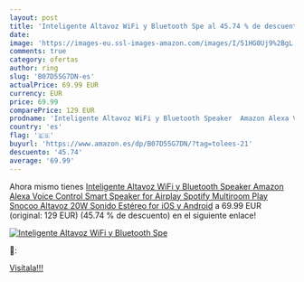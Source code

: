 ```yaml
---
layout: post
title: 'Inteligente Altavoz WiFi y Bluetooth Spe al 45.74 % de descuento'
date: 
image: 'https://images-eu.ssl-images-amazon.com/images/I/51HG0Uj9%2BgL._SL200_.jpg'
comments: true
category: ofertas
author: ring
slug: 'B07D55G7DN-es'
actualPrice: 69.99 EUR
currency: EUR
price: 69.99
comparePrice: 129 EUR
prodname: 'Inteligente Altavoz WiFi y Bluetooth Speaker  Amazon Alexa Voice Control Smart Speaker for Airplay Spotify Multiroom Play  Snocoo Altavoz 20W Sonido Estéreo for iOS y Android'
country: 'es'
flag: '🇪🇸'
buyurl: 'https://www.amazon.es/dp/B07D55G7DN/?tag=tolees-21'
descuento: '45.74'
average: '69.99'
---
```


Ahora mismo tienes [Inteligente Altavoz WiFi y Bluetooth Speaker  Amazon Alexa Voice Control Smart Speaker for Airplay Spotify Multiroom Play  Snocoo Altavoz 20W Sonido Estéreo for iOS y Android](https://www.amazon.es/dp/B07D55G7DN/?tag=tolees-21) a 69.99 EUR (original: 129 EUR) (45.74 %  de descuento) en el siguiente enlace!

[![Inteligente Altavoz WiFi y Bluetooth Spe](https://images-eu.ssl-images-amazon.com/images/I/51HG0Uj9%2BgL._SL200_.jpg)](https://www.amazon.es/dp/B07D55G7DN/?tag=tolees-21)

🔎:


[Visítala!!!](https://www.amazon.es/dp/B07D55G7DN/?tag=tolees-21)
